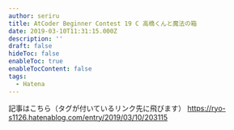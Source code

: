 ```yaml
---
author: seriru
title: AtCoder Beginner Contest 19 C 高橋くんと魔法の箱
date: 2019-03-10T11:31:15.000Z
description: ''
draft: false
hideToc: false
enableToc: true
enableTocContent: false
tags:
  - Hatena
---
```


記事はこちら（タグが付いているリンク先に飛びます）
https://ryo-s1126.hatenablog.com/entry/2019/03/10/203115
